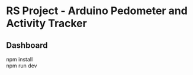 # RS Project - Arduino Pedometer and Activity Tracker

## Dashboard

npm install <br />
npm run dev
